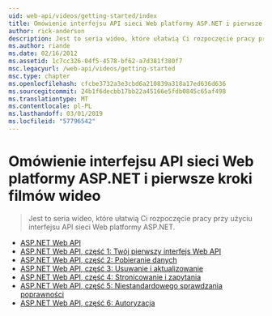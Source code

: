 ```yaml
---
uid: web-api/videos/getting-started/index
title: Omówienie interfejsu API sieci Web platformy ASP.NET i pierwsze kroki wideo | Dokumentacja firmy Microsoft
author: rick-anderson
description: Jest to seria wideo, które ułatwią Ci rozpoczęcie pracy przy użyciu interfejsu API sieci Web platformy ASP.NET.
ms.author: riande
ms.date: 02/16/2012
ms.assetid: 1c7cc326-04f5-4578-bf62-a7d381f380f7
msc.legacyurl: /web-api/videos/getting-started
msc.type: chapter
ms.openlocfilehash: cfcbe3732a3e3cbd6a210839a318a17ed636d636
ms.sourcegitcommit: 24b1f6decbb17bb22a45166e5fdb0845c65af498
ms.translationtype: MT
ms.contentlocale: pl-PL
ms.lasthandoff: 03/01/2019
ms.locfileid: "57796542"
---
```

<a name="aspnet-web-api-overview-and-getting-started-videos"></a>Omówienie interfejsu API sieci Web platformy ASP.NET i pierwsze kroki filmów wideo
====================
> Jest to seria wideo, które ułatwią Ci rozpoczęcie pracy przy użyciu interfejsu API sieci Web platformy ASP.NET.


- [ASP.NET Web API](aspnet-web-api.md)
- [ASP.NET Web API, część 1: Twój pierwszy interfejs Web API](your-first-web-api.md)
- [ASP.NET Web API, część 2: Pobieranie danych](getting-data.md)
- [ASP.NET Web API, część 3: Usuwanie i aktualizowanie](delete-and-update.md)
- [ASP.NET Web API, część 4: Stronicowanie i zapytania](paging-and-querying.md)
- [ASP.NET Web API, część 5: Niestandardowego sprawdzania poprawności](custom-validation.md)
- [ASP.NET Web API, część 6: Autoryzacja](authorization.md)
